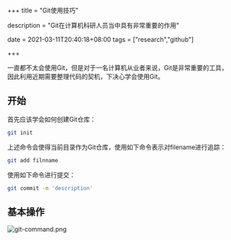 +++
title = "Git使用技巧"

description = "Git在计算机科研人员当中具有非常重要的作用"

date = 2021-03-11T20:40:18+08:00
tags = ["research","github"]

+++

一直都不太会使用Git，但是对于一名计算机从业者来说，Git是非常重要的工具，因此利用近期需要整理代码的契机，下决心学会使用Git。

## 开始

首先应该学会如何创建Git仓库：

```bash
git init
```

上述命令会使得当前目录作为Git仓库，使用如下命令表示对filename进行追踪：

```bash
git add filnname
```

使用如下命令进行提交：

```bash
git commit -m 'description'
```

## 基本操作

![git-command.png](/images/git-command.png "Git·常用命令")